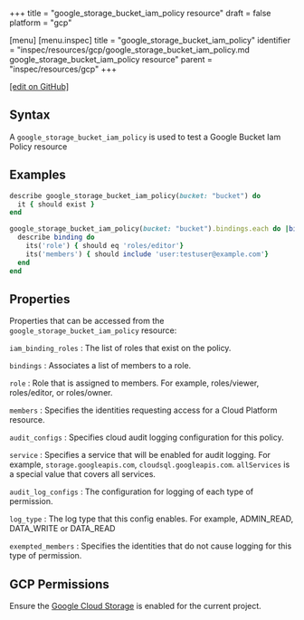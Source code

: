 +++
title = "google_storage_bucket_iam_policy resource"
draft = false
platform = "gcp"

[menu]
  [menu.inspec]
    title = "google_storage_bucket_iam_policy"
    identifier = "inspec/resources/gcp/google_storage_bucket_iam_policy.md google_storage_bucket_iam_policy resource"
    parent = "inspec/resources/gcp"
+++

[\[edit on GitHub\]](https://github.com/inspec/inspec-gcp/blob/master/docs/resources/google_storage_bucket_iam_policy.md)

## Syntax

A `google_storage_bucket_iam_policy` is used to test a Google Bucket Iam Policy resource

## Examples

```ruby
describe google_storage_bucket_iam_policy(bucket: "bucket") do
  it { should exist }
end

google_storage_bucket_iam_policy(bucket: "bucket").bindings.each do |binding|
  describe binding do
    its('role') { should eq 'roles/editor'}
    its('members') { should include 'user:testuser@example.com'}
  end
end
```

## Properties

Properties that can be accessed from the `google_storage_bucket_iam_policy` resource:

`iam_binding_roles`
: The list of roles that exist on the policy.

`bindings`
: Associates a list of members to a role.

`role`
: Role that is assigned to members. For example, roles/viewer, roles/editor, or roles/owner.

`members`
: Specifies the identities requesting access for a Cloud Platform resource.

`audit_configs`
: Specifies cloud audit logging configuration for this policy.

`service`
: Specifies a service that will be enabled for audit logging. For example, `storage.googleapis.com`, `cloudsql.googleapis.com`. `allServices` is a special value that covers all services.

`audit_log_configs`
: The configuration for logging of each type of permission.

  `log_type`
  : The log type that this config enables. For example, ADMIN_READ, DATA_WRITE or DATA_READ

  `exempted_members`
  : Specifies the identities that do not cause logging for this type of permission.

## GCP Permissions

Ensure the [Google Cloud Storage](https://console.cloud.google.com/apis/library/storage-component.googleapis.com/) is enabled for the current project.
